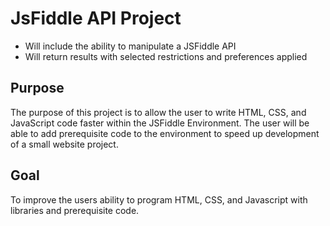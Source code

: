 # JsFiddle API Project

- Will include the ability to manipulate a JSFiddle API
- Will return results with selected restrictions and preferences applied

## Purpose
The purpose of this project is to allow the user to write HTML, CSS, and JavaScript code faster within the JSFiddle Environment. The user will be able to add prerequisite code to the environment to speed up development of a small website project.
## Goal
To improve the users ability to program HTML, CSS, and Javascript with libraries and prerequisite code.
